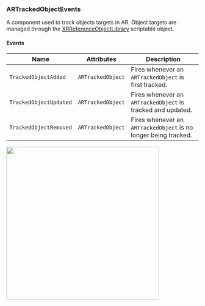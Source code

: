 ### ARTrackedObjectEvents

A component used to track objects targets in AR. Object targets are managed through the [XRReferenceObjectLibrary](https://docs.unity3d.com/Packages/com.unity.xr.arfoundation@5.0/api/UnityEngine.XR.ARSubsystems.XRReferenceObjectLibrary.html?q=XRReferenceObjectLibrary) scriptable object.

#### Events

| Name                   | Attributes        | Description                                                     |
| ---------------------- | ----------------- | --------------------------------------------------------------- |
| `TrackedObjectAdded`   | `ARTrackedObject` | Fires whenever an `ARTrackedObject` is first tracked.           |
| `TrackedObjectUpdated` | `ARTrackedObject` | Fires whenever an `ARTrackedObject` is tracked and updated.     |
| `TrackedObjectRemoved` | `ARTrackedObject` | Fires whenever an `ARTrackedObject` is no longer being tracked. |

<img src="../Screenshots/ARTrackedObjectEvents.png" width="400">
